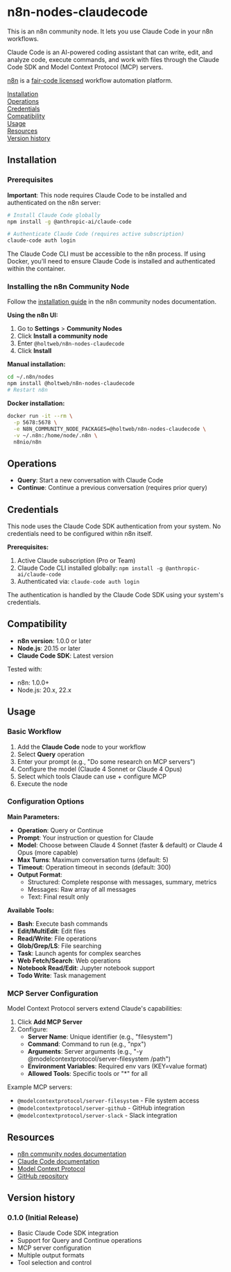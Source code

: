 # n8n-nodes-claudecode

This is an n8n community node. It lets you use Claude Code in your n8n workflows.

Claude Code is an AI-powered coding assistant that can write, edit, and analyze code, execute commands, and work with files through the Claude Code SDK and Model Context Protocol (MCP) servers.

[n8n](https://n8n.io/) is a [fair-code licensed](https://docs.n8n.io/reference/license/) workflow automation platform.

[Installation](#installation)  
[Operations](#operations)  
[Credentials](#credentials)  
[Compatibility](#compatibility)  
[Usage](#usage)  
[Resources](#resources)  
[Version history](#version-history)

## Installation

### Prerequisites

**Important**: This node requires Claude Code to be installed and authenticated on the n8n server:

```bash
# Install Claude Code globally
npm install -g @anthropic-ai/claude-code

# Authenticate Claude Code (requires active subscription)
claude-code auth login
```

The Claude Code CLI must be accessible to the n8n process. If using Docker, you'll need to ensure Claude Code is installed and authenticated within the container.

### Installing the n8n Community Node

Follow the [installation guide](https://docs.n8n.io/integrations/community-nodes/installation/) in the n8n community nodes documentation.

**Using the n8n UI:**
1. Go to **Settings** > **Community Nodes**
2. Click **Install a community node**
3. Enter `@holtweb/n8n-nodes-claudecode`
4. Click **Install**

**Manual installation:**
```bash
cd ~/.n8n/nodes
npm install @holtweb/n8n-nodes-claudecode
# Restart n8n
```

**Docker installation:**
```bash
docker run -it --rm \
  -p 5678:5678 \
  -e N8N_COMMUNITY_NODE_PACKAGES=@holtweb/n8n-nodes-claudecode \
  -v ~/.n8n:/home/node/.n8n \
  n8nio/n8n
```

## Operations

- **Query**: Start a new conversation with Claude Code
- **Continue**: Continue a previous conversation (requires prior query)

## Credentials

This node uses the Claude Code SDK authentication from your system. No credentials need to be configured within n8n itself.

**Prerequisites:**
1. Active Claude subscription (Pro or Team)
2. Claude Code CLI installed globally: `npm install -g @anthropic-ai/claude-code`
3. Authenticated via: `claude-code auth login`

The authentication is handled by the Claude Code SDK using your system's credentials.

## Compatibility

- **n8n version**: 1.0.0 or later
- **Node.js**: 20.15 or later
- **Claude Code SDK**: Latest version

Tested with:
- n8n: 1.0.0+
- Node.js: 20.x, 22.x

## Usage

### Basic Workflow

1. Add the **Claude Code** node to your workflow
2. Select **Query** operation
3. Enter your prompt (e.g., "Do some research on MCP servers")
4. Configure the model (Claude 4 Sonnet or Claude 4 Opus)
5. Select which tools Claude can use + configure MCP
6. Execute the node

### Configuration Options

**Main Parameters:**
- **Operation**: Query or Continue
- **Prompt**: Your instruction or question for Claude
- **Model**: Choose between Claude 4 Sonnet (faster & default) or Claude 4 Opus (more capable)
- **Max Turns**: Maximum conversation turns (default: 5)
- **Timeout**: Operation timeout in seconds (default: 300)
- **Output Format**: 
  - Structured: Complete response with messages, summary, metrics
  - Messages: Raw array of all messages
  - Text: Final result only

**Available Tools:**
- **Bash**: Execute bash commands
- **Edit/MultiEdit**: Edit files
- **Read/Write**: File operations
- **Glob/Grep/LS**: File searching
- **Task**: Launch agents for complex searches
- **Web Fetch/Search**: Web operations
- **Notebook Read/Edit**: Jupyter notebook support
- **Todo Write**: Task management

### MCP Server Configuration

Model Context Protocol servers extend Claude's capabilities:

1. Click **Add MCP Server**
2. Configure:
   - **Server Name**: Unique identifier (e.g., "filesystem")
   - **Command**: Command to run (e.g., "npx")
   - **Arguments**: Server arguments (e.g., "-y @modelcontextprotocol/server-filesystem /path")
   - **Environment Variables**: Required env vars (KEY=value format)
   - **Allowed Tools**: Specific tools or "*" for all

Example MCP servers:
- `@modelcontextprotocol/server-filesystem` - File system access
- `@modelcontextprotocol/server-github` - GitHub integration
- `@modelcontextprotocol/server-slack` - Slack integration

## Resources

* [n8n community nodes documentation](https://docs.n8n.io/integrations/community-nodes/)
* [Claude Code documentation](https://docs.anthropic.com/claude-code)
* [Model Context Protocol](https://modelcontextprotocol.io)
* [GitHub repository](https://github.com/holt-web-ai/n8n-nodes-claudecode)

## Version history

### 0.1.0 (Initial Release)
- Basic Claude Code SDK integration
- Support for Query and Continue operations
- MCP server configuration
- Multiple output formats
- Tool selection and control